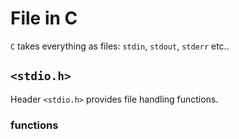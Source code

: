 # File in C

`C` takes everything as files: `stdin`, `stdout`, `stderr` etc..

## `<stdio.h>`

Header `<stdio.h>` provides file handling functions.

### functions


